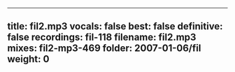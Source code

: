 
---
title: fil2.mp3
vocals: false
best: false
definitive: false
recordings: fil-118
filename: fil2.mp3
mixes: fil2-mp3-469
folder: 2007-01-06/fil
weight: 0
---
